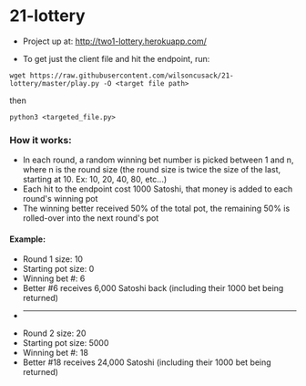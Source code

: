 # 21-lottery

* Project up at: http://two1-lottery.herokuapp.com/

* To get just the client file and hit the endpoint, run:
```
wget https://raw.githubusercontent.com/wilsoncusack/21-lottery/master/play.py -O <target file path>
```
then
```
python3 <targeted_file.py>
```

### How it works:
* In each round, a random winning bet number is picked between 1 and n, where n is the round size (the round size is twice the size of the last, starting at 10. Ex: 10, 20, 40, 80, etc...)
* Each hit to the endpoint cost 1000 Satoshi, that money is added to each round's winning pot
* The winning better received 50% of the total pot, the remaining 50% is rolled-over into the next round's pot

#### Example:

* Round 1 size: 10
* Starting pot size: 0
* Winning bet #: 6
* Better #6 receives 6,000 Satoshi back (including their 1000 bet being returned)
* ----------------------
* Round 2 size: 20
* Starting pot size: 5000
* Winning bet #: 18
* Better #18 receives 24,000 Satoshi (including their 1000 bet being returned)
